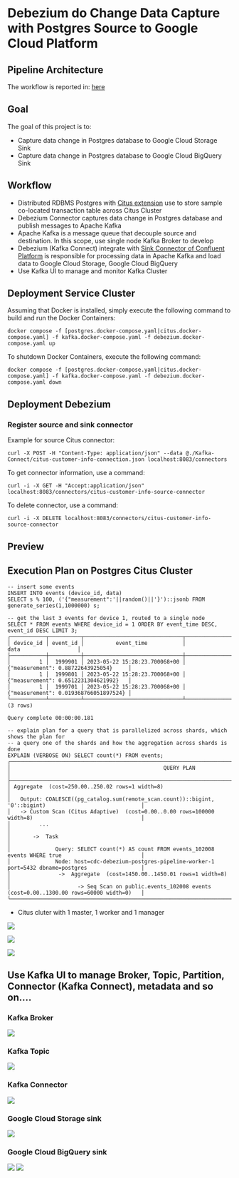 # Debezium do Change Data Capture with Postgres Source to Google Cloud Platform

## Pipeline Architecture

The workflow is reported in: [here](https://app.diagrams.net/#G1Z49aNm1p2B1VoEbvWlsSvBCsZn95zdLD)

## Goal

The goal of this project is to:
-   Capture data change in Postgres database to Google Cloud Storage Sink
-   Capture data change in Postgres database to Google Cloud BigQuery Sink

## Workflow
-   Distributed RDBMS Postgres with [Citus extension](https://github.com/citusdata/citus) use to store sample co-located transaction table across Citus Cluster
-   Debezium Connector captures data change in Postgres database and publish messages to Apache Kafka
-   Apache Kafka is a message queue that decouple source and destination. In this scope, use single node Kafka Broker to develop
-   Debezium (Kafka Connect) integrate with [Sink Connector of Confluent Platform](https://docs.confluent.io/platform/current/connect/kafka_connectors.html) is responsible for processing data in Apache Kafka and load data to Google Cloud Storage, Google Cloud BigQuery
-   Use Kafka UI to manage and monitor Kafka Cluster

## Deployment Service Cluster

Assuming that Docker is installed, simply execute the following command to build and run the Docker Containers:

```
docker compose -f [postgres.docker-compose.yaml|citus.docker-compose.yaml] -f kafka.docker-compose.yaml -f debezium.docker-compose.yaml up
```

To shutdown Docker Containers, execute the following command:

```
docker compose -f [postgres.docker-compose.yaml|citus.docker-compose.yaml] -f kafka.docker-compose.yaml -f debezium.docker-compose.yaml down
```

## Deployment Debezium

### Register source and sink connector

Example for source Citus connector:

```
curl -X POST -H "Content-Type: application/json" --data @./Kafka-Connect/citus-customer-info-connection.json localhost:8083/connectors
```

To get connector information, use a command:

```
curl -i -X GET -H "Accept:application/json" localhost:8083/connectors/citus-customer-info-source-connector
```

To delete connector, use a command:

```
curl -i -X DELETE localhost:8083/connectors/citus-customer-info-source-connector
```

## Preview
## Execution Plan on Postgres Citus Cluster
```
-- insert some events
INSERT INTO events (device_id, data)
SELECT s % 100, ('{"measurement":'||random()||'}')::jsonb FROM generate_series(1,1000000) s;

-- get the last 3 events for device 1, routed to a single node
SELECT * FROM events WHERE device_id = 1 ORDER BY event_time DESC, event_id DESC LIMIT 3;
┌───────────┬──────────┬───────────────────────────────┬───────────────────────────────────────┐
│ device_id │ event_id │          event_time           │                 data                  │
├───────────┼──────────┼───────────────────────────────┼───────────────────────────────────────┤
│         1 │  1999901 │ 2023-05-22 15:28:23.700068+00 │ {"measurement": 0.88722643925054}     │
│         1 │  1999801 │ 2023-05-22 15:28:23.700068+00 │ {"measurement": 0.6512231304621992}   │
│         1 │  1999701 │ 2023-05-22 15:28:23.700068+00 │ {"measurement": 0.019368766051897524} │
└───────────┴──────────┴───────────────────────────────┴───────────────────────────────────────┘
(3 rows)

Query complete 00:00:00.181

-- explain plan for a query that is parallelized across shards, which shows the plan for
-- a query one of the shards and how the aggregation across shards is done
EXPLAIN (VERBOSE ON) SELECT count(*) FROM events;
┌───────────────────────────────────────────────────────────────────────────────────────────────────────────┐
│                                                QUERY PLAN                                                 │
├───────────────────────────────────────────────────────────────────────────────────────────────────────────┤
│ Aggregate  (cost=250.00..250.02 rows=1 width=8)                                                           │
│   Output: COALESCE((pg_catalog.sum(remote_scan.count))::bigint, '0'::bigint)                              │
│   -> Custom Scan (Citus Adaptive)  (cost=0.00..0.00 rows=100000 width=8)                                  │
│         ...                                                                                               │
│       ->  Task                                                                                            │
│              Query: SELECT count(*) AS count FROM events_102008 events WHERE true                         │
│              Node: host=cdc-debezium-postgres-pipeline-worker-1 port=5432 dbname=postgres                 │
│               ->  Aggregate  (cost=1450.00..1450.01 rows=1 width=8)                                       │
│                     -> Seq Scan on public.events_102008 events  (cost=0.00..1300.00 rows=60000 width=0)   │
└───────────────────────────────────────────────────────────────────────────────────────────────────────────┘
```
- Citus cluter with 1 master, 1 worker and 1 manager

![](.github/.screenshot/pg-citus-3.png)

![](.github/.screenshot/pg-citus-1.png)

![](.github/.screenshot/pg-citus-2.png)

## Use Kafka UI to manage Broker, Topic, Partition, Connector (Kafka Connect), metadata and so on....
### Kafka Broker
![](.github/.screenshot/kafka-broker.png)

### Kafka Topic
![](.github/.screenshot/kafka-topic.png)

### Kafka Connector
![](.github/.screenshot/kafka-connector.png)

### Google Cloud Storage sink
![](.github/.screenshot/gcs-2.png)

### Google Cloud BigQuery sink
![](.github/.screenshot/bq-1.png)
![](.github/.screenshot/bq-2.png)
